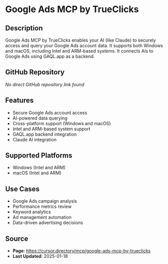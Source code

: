 # Google Ads MCP by TrueClicks

## Description
Google Ads MCP by TrueClicks enables your AI (like Claude) to securely access and query your Google Ads account data. It supports both Windows and macOS, including Intel and ARM-based systems. It connects AIs to Google Ads using GAQL.app as a backend.

## GitHub Repository
*No direct GitHub repository link found*

## Features
- Secure Google Ads account access
- AI-powered data querying
- Cross-platform support (Windows and macOS)
- Intel and ARM-based system support
- GAQL.app backend integration
- Claude AI integration

## Supported Platforms
- Windows (Intel and ARM)
- macOS (Intel and ARM)

## Use Cases
- Google Ads campaign analysis
- Performance metrics review
- Keyword analytics
- Ad management automation
- Data-driven advertising decisions

## Source
- **Page**: https://cursor.directory/mcp/google-ads-mcp-by-trueclicks
- **Last Updated**: 2025-01-18
